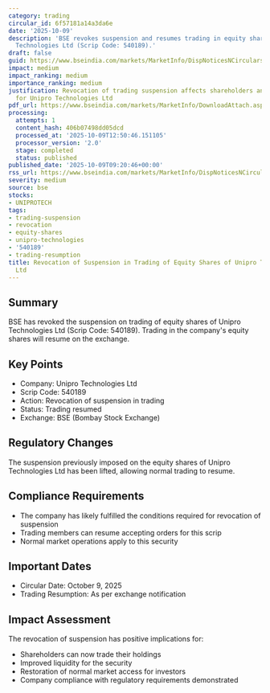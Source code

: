 ```yaml
---
category: trading
circular_id: 6f57181a14a3da6e
date: '2025-10-09'
description: 'BSE revokes suspension and resumes trading in equity shares of Unipro
  Technologies Ltd (Scrip Code: 540189).'
draft: false
guid: https://www.bseindia.com/markets/MarketInfo/DispNoticesNCirculars.aspx?Noticeid={A4A1124A-ABB3-4B68-AF4D-D8BBB52F976D}&noticeno=20251009-15&dt=10/09/2025&icount=15&totcount=32&flag=0
impact: medium
impact_ranking: medium
importance_ranking: medium
justification: Revocation of trading suspension affects shareholders and trading activity
  for Unipro Technologies Ltd
pdf_url: https://www.bseindia.com/markets/MarketInfo/DownloadAttach.aspx?id=20251009-15&attachedId=b93afc5d-f976-4004-b308-a6c009eee223
processing:
  attempts: 1
  content_hash: 406b07498dd05dcd
  processed_at: '2025-10-09T12:50:46.151105'
  processor_version: '2.0'
  stage: completed
  status: published
published_date: '2025-10-09T09:20:46+00:00'
rss_url: https://www.bseindia.com/markets/MarketInfo/DispNoticesNCirculars.aspx?Noticeid={A4A1124A-ABB3-4B68-AF4D-D8BBB52F976D}&noticeno=20251009-15&dt=10/09/2025&icount=15&totcount=32&flag=0
severity: medium
source: bse
stocks:
- UNIPROTECH
tags:
- trading-suspension
- revocation
- equity-shares
- unipro-technologies
- '540189'
- trading-resumption
title: Revocation of Suspension in Trading of Equity Shares of Unipro Technologies
  Ltd
---
```


## Summary

BSE has revoked the suspension on trading of equity shares of Unipro Technologies Ltd (Scrip Code: 540189). Trading in the company's equity shares will resume on the exchange.

## Key Points

- Company: Unipro Technologies Ltd
- Scrip Code: 540189
- Action: Revocation of suspension in trading
- Status: Trading resumed
- Exchange: BSE (Bombay Stock Exchange)

## Regulatory Changes

The suspension previously imposed on the equity shares of Unipro Technologies Ltd has been lifted, allowing normal trading to resume.

## Compliance Requirements

- The company has likely fulfilled the conditions required for revocation of suspension
- Trading members can resume accepting orders for this scrip
- Normal market operations apply to this security

## Important Dates

- Circular Date: October 9, 2025
- Trading Resumption: As per exchange notification

## Impact Assessment

The revocation of suspension has positive implications for:
- Shareholders can now trade their holdings
- Improved liquidity for the security
- Restoration of normal market access for investors
- Company compliance with regulatory requirements demonstrated